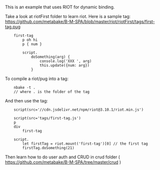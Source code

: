 
This is an example that uses RIOT for dynamic binding.

Take a look at riotFirst folder to learn riot.
Here is a sample tag:
https://github.com/metabake/B-M-SPA/blob/master/riot/riotFirst/tags/first-tag.pug

		first-tag
			p oh hi
			p { num }

			script.
				doSomething(arg) {
					console.log('XXX ', arg)
					this.update({num: arg})
				}



To compile a riot/pug into a tag:

		nbake -t .
		// where . is the folder of the tag

And then use the tag:

		script(src='//cdn.jsdelivr.net/npm/riot@3.10.1/riot.min.js')

		script(src='tags/first-tag.js')
		p
		div
			first-tag

		script.
			let firstTag = riot.mount('first-tag')[0] // the first tag
			firstTag.doSomething(21)


Then learn how to do user auth and CRUD in crud folder ( https://github.com/metabake/B-M-SPA/tree/master/crud )